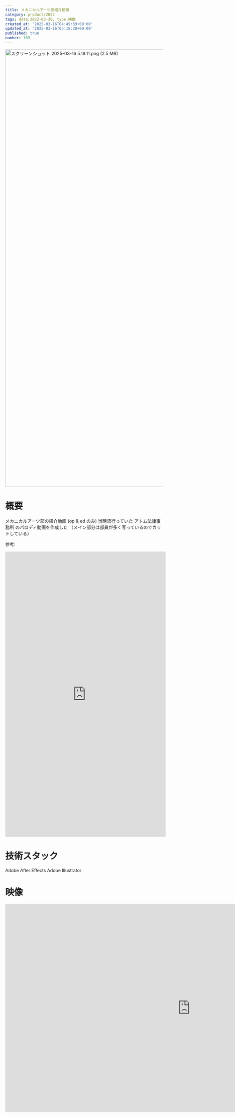 ```yaml
---
title: メカニカルアーツ部紹介動画
category: product/2022
tags: date:2022-03-30, type:映像
created_at: '2025-03-16T04:49:59+09:00'
updated_at: '2025-03-16T05:18:20+09:00'
published: true
number: 169
---
```


<img width="1392" alt="スクリーンショット 2025-03-16 5.18.11.png (2.5 MB)" src="/img/169/bd32823f-423a-4b6d-a9c8-09deeed7d24b.webp">

# 概要
メカニカルアーツ部の紹介動画 (op & ed のみ)
当時流行っていた アトム法律事務所 のパロディ動画を作成した
（メイン部分は部員が多く写っているのでカットしている）

参考:
<iframe width="511" height="908" src="https://www.youtube.com/embed/CB-J0aljPnM" title="Q：時代遅れでおかしいと思う法律ってありますか？#Shorts" frameborder="0" allow="accelerometer; autoplay; clipboard-write; encrypted-media; gyroscope; picture-in-picture; web-share" referrerpolicy="strict-origin-when-cross-origin" allowfullscreen></iframe>

# 技術スタック
Adobe After Effects
Adobe Illustrator

# 映像
<iframe width="1178" height="663" src="https://www.youtube.com/embed/1Gpwz7mOOs8" title="メカニカルアーツ部 op&amp;ed" frameborder="0" allow="accelerometer; autoplay; clipboard-write; encrypted-media; gyroscope; picture-in-picture; web-share" referrerpolicy="strict-origin-when-cross-origin" allowfullscreen></iframe>

